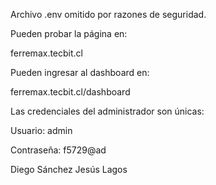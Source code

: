 Archivo .env omitido por razones de seguridad.

Pueden probar la página en:

ferremax.tecbit.cl

Pueden ingresar al dashboard en:

ferremax.tecbit.cl/dashboard

Las credenciales del administrador son únicas:

Usuario: admin

Contraseña: f5729@ad


Diego Sánchez
Jesús Lagos
